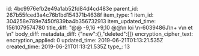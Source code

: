 id: 4bc9976efb2e49a1ab52fd84d4cd483e
parent_id: 267b55fced3a4c76b1bd154371b4638f
item_type: 1
item_id: 304258e789e7450f839ba4b356732913
item_updated_time: 1561079574780
title_diff: "@@ -9,16 +9,10 @@\n loi \n-6039486J\n+ v\n  et \n"
body_diff: 
metadata_diff: {"new":{},"deleted":[]}
encryption_cipher_text: 
encryption_applied: 0
updated_time: 2019-06-21T01:13:21.535Z
created_time: 2019-06-21T01:13:21.535Z
type_: 13